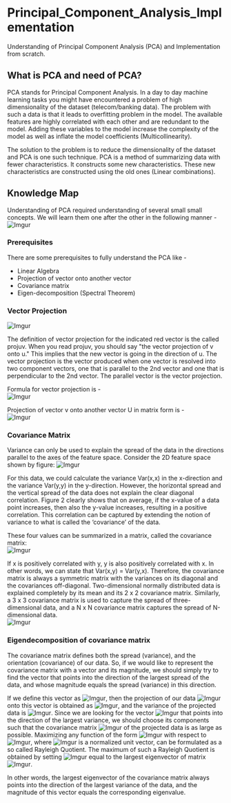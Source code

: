 # Principal_Component_Analysis_Implementation
Understanding of Principal Component Analysis (PCA) and Implementation from scratch.


## What is PCA and need of PCA?
PCA stands for Principal Component Analysis. In a day to day machine learning tasks you might have encountered a problem of high dimensionality of the dataset (telecom/banking data). The problem with such a data is that it leads to overfitting problem in the model. The available features are highly correlated with each other and are redundant to the model. Adding these variables to the model increase the complexity of the model as well as inflate the model coefficients (Multicollinearity).

The solution to the problem is to reduce the dimensionality of the dataset and PCA is one such technique.
PCA is a method of summarizing data with fewer characteristics. It constructs some new characteristics. These new characteristics are constructed using the old ones (Linear combinations).


## Knowledge Map
Understanding of PCA required understanding of several small small concepts. We will learn them one after the other in the following manner - 
![Imgur](https://i.imgur.com/9JL4VLf.jpg)


### Prerequisites
There are some prerequisites to fully understand the PCA like -
* Linear Algebra
* Projection of vector onto another vector
* Covariance matrix
* Eigen-decomposition (Spectral Theorem)

### Vector Projection
![Imgur](https://i.imgur.com/GGLsuVg.jpg)


The definition of vector projection for the indicated red vector is the called projuv. When you read projuv, you should say "the vector projection of v onto u." This implies that the new vector is going in the direction of u. The vector projection is the vector produced when one vector is resolved into two component vectors, one that is parallel to the 2nd vector and one that is perpendicular to the 2nd vector. The parallel vector is the vector projection.

Formula for vector projection is -   
![Imgur](https://i.imgur.com/0b2pO3f.jpg) 

Projection of vector v onto another vector U in matrix form is -  
![Imgur](https://i.imgur.com/0WLVbSw.jpg)

### Covariance Matrix
Variance can only be used to explain the spread of the data in the directions parallel to the axes of the feature space. Consider the 2D feature space shown by figure:
![Imgur](https://i.imgur.com/gij2KhB.jpg)

For this data, we could calculate the variance Var(x,x) in the x-direction and the variance Var(y,y) in the y-direction. However, the horizontal spread and the vertical spread of the data does not explain the clear diagonal correlation. Figure 2 clearly shows that on average, if the x-value of a data point increases, then also the y-value increases, resulting in a positive correlation. This correlation can be captured by extending the notion of variance to what is called the ‘covariance’ of the data.  

These four values can be summarized in a matrix, called the covariance matrix:  
![Imgur](https://i.imgur.com/cbZZz43.jpg)

If x is positively correlated with y, y is also positively correlated with x. In other words, we can state that Var(x,y) = Var(y,x). Therefore, the covariance matrix is always a symmetric matrix with the variances on its diagonal and the covariances off-diagonal. Two-dimensional normally distributed data is explained completely by its mean and its 2 x 2 covariance matrix. Similarly, a 3 x 3 covariance matrix is used to capture the spread of three-dimensional data, and a N x N covariance matrix captures the spread of N-dimensional data.  
![Imgur](https://i.imgur.com/uaDHT9S.jpg)

### Eigendecomposition of covariance matrix
The covariance matrix defines both the spread (variance), and the orientation (covariance) of our data. So, if we would like to represent the covariance matrix with a vector and its magnitude, we should simply try to find the vector that points into the direction of the largest spread of the data, and whose magnitude equals the spread (variance) in this direction.

If we define this vector as ![Imgur](https://i.imgur.com/kfgPtLX.jpg), then the projection of our data ![Imgur](https://i.imgur.com/2YdqrdT.jpg) onto this vector is obtained as ![Imgur](https://i.imgur.com/Bm2PIvh.jpg), and the variance of the projected data is ![Imgur](https://i.imgur.com/6yeKmUd.jpg). Since we are looking for the vector ![Imgur](https://i.imgur.com/kfgPtLX.jpg) that points into the direction of the largest variance, we should choose its components such that the covariance matrix ![Imgur](https://i.imgur.com/6yeKmUd.jpg) of the projected data is as large as possible. Maximizing any function of the form ![Imgur](https://i.imgur.com/6yeKmUd.jpg) with respect to ![Imgur](https://i.imgur.com/kfgPtLX.jpg), where ![Imgur](https://i.imgur.com/kfgPtLX.jpg) is a normalized unit vector, can be formulated as a so called Rayleigh Quotient. The maximum of such a Rayleigh Quotient is obtained by setting ![Imgur](https://i.imgur.com/kfgPtLX.jpg) equal to the largest eigenvector of matrix ![Imgur](https://i.imgur.com/WKIeUQy.jpg).

In other words, the largest eigenvector of the covariance matrix always points into the direction of the largest variance of the data, and the magnitude of this vector equals the corresponding eigenvalue.